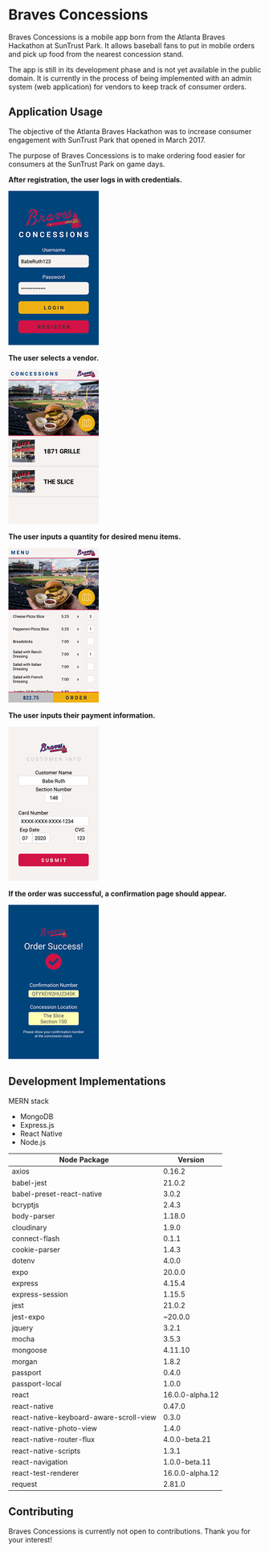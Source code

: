 # Braves Concessions

Braves Concessions is a mobile app born from the Atlanta Braves Hackathon at SunTrust Park. It allows baseball fans to put in mobile orders and pick up food from the nearest concession stand.

The app is still in its development phase and is not yet available in the public domain. It is currently in the process of being implemented with an admin system (web application) for vendors to keep track of consumer orders.

## Application Usage
The objective of the Atlanta Braves Hackathon was to increase consumer engagement with SunTrust Park that opened in March 2017.

The purpose of Braves Concessions is to make ordering food easier for consumers at the SunTrust Park on game days.

**After registration, the user logs in with credentials.**

![Login Page](./screenshots/login.png)

**The user selects a vendor.**

![Concessions Page](./screenshots/concessions.png)

**The user inputs a quantity for desired menu items.**

![Menu Page](./screenshots/menu.png)

**The user inputs their payment information.**

![Payment Page](./screenshots/payment.png)

**If the order was successful, a confirmation page should appear.**

![Confirmation Page](./screenshots/confirmation.png)

## Development Implementations
MERN stack
- MongoDB
- Express.js
- React Native
- Node.js

| Node Package        | Version |
|---------------------|---------|
| axios | 0.16.2 |
| babel-jest | 21.0.2 |
| babel-preset-react-native | 3.0.2 |
| bcryptjs | 2.4.3 |
| body-parser | 1.18.0 |
| cloudinary | 1.9.0 |
| connect-flash | 0.1.1 |
| cookie-parser | 1.4.3 |
| dotenv | 4.0.0 |
| expo | 20.0.0  |
| express | 4.15.4 |
| express-session | 1.15.5 |
| jest | 21.0.2 |
| jest-expo | ~20.0.0 |
| jquery | 3.2.1 |
| mocha | 3.5.3 |
| mongoose | 4.11.10 |
| morgan | 1.8.2 |
| passport | 0.4.0 |
| passport-local | 1.0.0 |
| react | 16.0.0-alpha.12  |
| react-native | 0.47.0 |
| react-native-keyboard-aware-scroll-view | 0.3.0 |
| react-native-photo-view | 1.4.0 |
| react-native-router-flux | 4.0.0-beta.21 |
| react-native-scripts | 1.3.1 |
| react-navigation | 1.0.0-beta.11  |
| react-test-renderer| 16.0.0-alpha.12 |
| request | 2.81.0  |

## Contributing
Braves Concessions is currently not open to contributions. Thank you for your interest!
